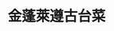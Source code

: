 ---
title: "金蓬萊遵古台菜"
description: "金蓬萊遵古台菜"
layout: shop
keywords:
  - 美食競賽
  - 台灣美食
  - 美食精選
datePublished: "2025-06-30"
dateModified: "2025-07-02"
city: "台北市"
district: "士林區"
address: "台北市士林區天母東路101號"
phone: "0228711517"
geo: "25.118284829627967, 121.53625610035625"
google_map: "https://maps.app.goo.gl/ufhpfWnX9qeaUw9PA"
footinder: "https://footinder.com.tw/%e5%8f%b0%e5%8c%97%e5%b8%82%e5%a3%ab%e6%9e%97%e5%8d%80/7910/"
official: "http://www.goldenformosa.com.tw/bin/home.php"
award:
  - name: "500盤"
    year: "2024"
    entries:
      - dishes:
          - "蔥燒煨蔘海膽麵"
          - "蓬萊排骨酥"

---